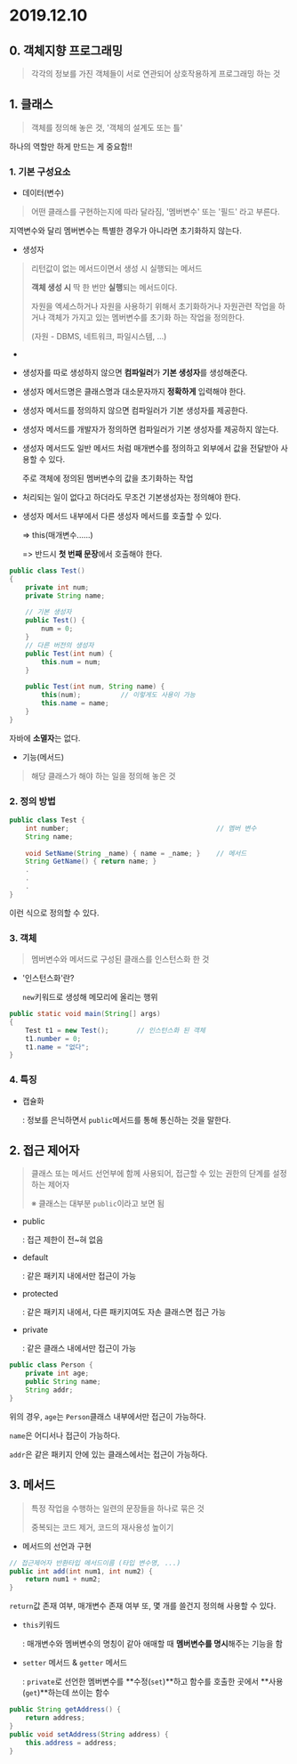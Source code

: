 # 2019.12.10

## 0. 객체지향 프로그래밍

> 각각의 정보를 가진 객체들이 서로 연관되어 상호작용하게 프로그래밍 하는 것

## 1. 클래스

> 객체를 정의해 놓은 것, '객체의 설계도 또는 틀' 

하나의 역할만 하게 만드는 게 중요함!!

### 1. 기본 구성요소

* 데이터(변수) 

> 어떤 클래스를 구현하는지에 따라 달라짐, '멤버변수' 또는 '필드' 라고 부른다.

지역변수와 달리 멤버변수는 특별한 경우가 아니라면 초기화하지 않는다.

* 생성자

> 리턴값이 없는 메서드이면서 생성 시 실행되는 메서드
>
> **객체 생성 시** 딱 한 번만 **실행**되는 메서드이다.
>
> 자원을 엑세스하거나 자원을 사용하기 위해서 초기화하거나 자원관련 작업을 하거나 객체가 가지고 있는 멤버변수를 초기화 하는 작업을 정의한다.
>
> (자원 - DBMS, 네트워크, 파일시스템, ...)

- 

  - 생성자를 따로 생성하지 않으면 **컴파일러**가 **기본 생성자**를 생성해준다.

  - 생성자 메서드명은 클래스명과 대소문자까지 **정확하게** 입력해야 한다.

  - 생성자 메서드를 정의하지 않으면 컴파일러가 기본 생성자를 제공한다.

  - 생성자 메서드를 개발자가 정의하면 컴파일러가 기본 생성자를 제공하지 않는다.

  - 생성자 메서드도 일반 메서드 처럼 매개변수를 정의하고 외부에서 값을 전달받아 사용할 수 있다. 

    주로 객체에 정의된 멤버변수의 값을 초기화하는 작업

  - 처리되는 일이 없다고 하더라도 무조건 기본생성자는 정의해야 한다.

  - 생성자 메서드 내부에서 다른 생성자 메서드를 호출할 수 있다.

    => this(매개변수......)

    => 반드시 **첫 번째 문장**에서 호출해야 한다.

```java
public class Test() 
{
    private int num;
    private String name;
    
    // 기본 생성자
    public Test() {
        num = 0;
    }
    // 다른 버전의 생성자
    public Test(int num) {
        this.num = num;
    }
    
    public Test(int num, String name) {
        this(num);			// 이렇게도 사용이 가능
        this.name = name;
    }
}
```

자바에 **소멸자**는 없다.

* 기능(메서드) 

> 해당 클래스가 해야 하는 일을 정의해 놓은 것

### 2. 정의 방법

```java
public class Test {
    int number;										// 멤버 변수
    String name;
    
    void SetName(String _name) { name = _name; }	// 메서드
    String GetName() { return name; }
    .
    .
    .
}
```

이런 식으로 정의할 수 있다.

### 3. 객체

> 멤버변수와 메서드로 구성된 클래스를 인스턴스화 한 것

* '인스턴스화'란?

  `new`키워드로 생성해 메모리에 올리는 행위

```java
public static void main(String[] args)
{
    Test t1 = new Test();		// 인스턴스화 된 객체
    t1.number = 0;
    t1.name = "없다";
}
```

### 4. 특징

* 캡슐화

  : 정보를 은닉하면서 `public`메서드를 통해 통신하는 것을 말한다.

## 2. 접근 제어자

> 클래스 또는 메서드 선언부에 함께 사용되어, 접근할 수 있는 권한의 단계를 설정하는 제어자
>
> ※ 클래스는 대부분 `public`이라고 보면 됨

* public

  : 접근 제한이 전~혀 없음

* default

  : 같은 패키지 내에서만 접근이 가능

* protected

  : 같은 패키지 내에서, 다른 패키지여도 자손 클래스면 접근 가능

* private

  : 같은 클래스 내에서만 접근이 가능

```java
public class Person {
    private int age;
    public String name;
    String addr;
}
```

위의 경우, `age`는 `Person`클래스 내부에서만 접근이 가능하다.

`name`은 어디서나 접근이 가능하다.

`addr`은 같은 패키지 안에 있는 클래스에서는 접근이 가능하다.

## 3. 메서드

> 특정 작업을 수행하는 일련의 문장들을 하나로 묶은 것
>
> 중복되는 코드 제거, 코드의 재사용성 높이기

* 메서드의 선언과 구현

```java
// 접근제어자 반환타입 메서드이름 (타입 변수명, ...)
public int add(int num1, int num2) {
	return num1 + num2;
}
```

`return`값 존재 여부, 매개변수 존재 여부 또, 몇 개를 쓸건지 정의해 사용할 수 있다.

* `this`키워드

  : 매개변수와 멤버변수의 명칭이 같아 애매할 때 **멤버변수를 명시**해주는 기능을 함

* `setter` 메서드 & `getter` 메서드

  : `private`로 선언한 멤버변수를 **수정(`set`)**하고 함수를 호출한 곳에서 **사용(`get`)**하는데 쓰이는 함수

```java
public String getAddress() {
	return address;
}
public void setAddress(String address) {
	this.address = address;
}
```


